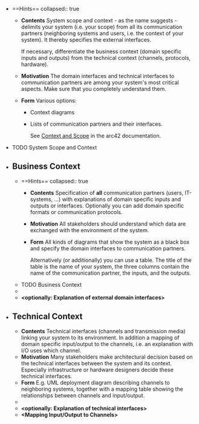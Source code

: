 - ==Hints==
  collapsed:: true
	- **Contents**
	  System scope and context - as the name suggests - delimits your system (i.e. your scope) from all its communication partners (neighboring systems and users, i.e. the context of your system). It thereby specifies the external interfaces.
	    
	  If necessary, differentiate the business context (domain specific inputs and outputs) from the technical context (channels, protocols, hardware).
	- **Motivation**
	  The domain interfaces and technical interfaces to communication partners are among your system's most critical aspects. Make sure that you completely understand them.
	- **Form**
	  Various options:
		- Context diagrams
		- Lists of communication partners and their interfaces.
		    
		  See [Context and Scope](https://docs.arc42.org/section-3/) in the arc42 documentation.
- TODO System Scope and Context
- ## Business Context
	- ==Hints==
	  collapsed:: true
		- **Contents**
		  Specification of **all** communication partners (users, IT-systems, ...) with explanations of domain specific inputs and outputs or interfaces. Optionally you can add domain specific formats or communication protocols.
		- **Motivation**
		  All stakeholders should understand which data are exchanged with the environment of the system.
		- **Form**
		  All kinds of diagrams that show the system as a black box and specify the domain interfaces to communication partners.
		    
		  Alternatively (or additionally) you can use a table. The title of the table is the name of your system, the three columns contain the name of the communication partner, the inputs, and the outputs.
	- TODO Business Context
	- **<Diagram or Table>**
	- **<optionally: Explanation of external domain interfaces>**
- ## Technical Context
	- **Contents**
	  Technical interfaces (channels and transmission media) linking your system to its environment. In addition a mapping of domain specific input/output to the channels, i.e. an explanation with I/O uses which channel.
	- **Motivation**
	  Many stakeholders make architectural decision based on the technical interfaces between the system and its context. Especially infrastructure or hardware designers decide these technical interfaces.
	- **Form**
	  E.g. UML deployment diagram describing channels to neighboring systems, together with a mapping table showing the relationships between channels and input/output.
	- **<Diagram or Table>**
	- **<optionally: Explanation of technical interfaces>**
	- **<Mapping Input/Output to Channels>**
